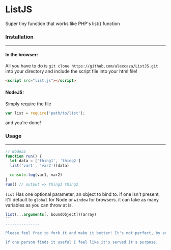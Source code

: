 # ListJS
Super tiny function that works like PHP's list() function

### Installation

---------------
#### In the browser:

All you have to do is `git clone https://github.com/alexcaza/ListJS.git` into your directory and include the script file into your html file!

```html
<script src="list.js"></script>
```

#### NodeJS:
Simply require the file
```javascript
var list = require('path/to/list');
```
and you're done!

### Usage
---------------
```javascript
// NodeJS
function run() {
  let data = ['thing1', 'thing2']
  list('var1', 'var2')(data)

  console.log(var1, var2)
}
run() // output => thing1 thing2
```
`list` Has one optional parameter, an object to bind to. if one isn't present, it'll default to `global` for Node or `window` for browsers. it can take as many variables as you can throw at is.

````javascript
list(...arguments[, boundObject])(array)
```
---------------

Please feel free to fork it and make it better! It's not perfect, by any means. It's something I hacked together for fun.

If one person finds it useful I feel like it's served it's purpose.
